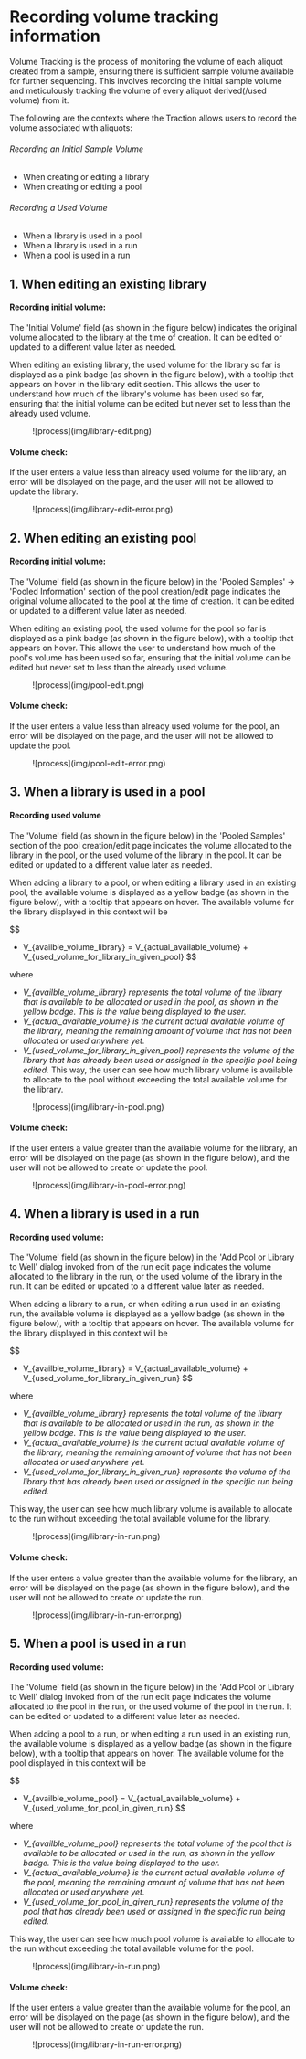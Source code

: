 # Recording volume tracking information

Volume Tracking is the process of monitoring the volume of each aliquot created from a sample, ensuring there is sufficient sample volume available for further sequencing. This involves recording the initial sample volume and meticulously tracking the volume of every aliquot derived(/used volume) from it.

The following are the contexts where the Traction allows users to record the volume associated with aliquots:

###### Recording an Initial Sample Volume

- When creating or editing a library
- When creating or editing a pool

###### Recording a Used Volume

- When a library is used in a pool
- When a library is used in a run
- When a pool is used in a run

## 1. When editing an existing library

#### Recording initial volume:

The 'Initial Volume' field (as shown in the figure below) indicates the original volume allocated to the library at the time of creation. It can be edited or updated to a different value later as needed.

When editing an existing library, the used volume for the library so far is displayed as a pink badge (as shown in the figure below), with a tooltip that appears on hover in the library edit section. This allows the user to understand how much of the library's volume has been used so far, ensuring that the initial volume can be edited but never set to less than the already used volume.

<figure markdown="span">
  ![process](img/library-edit.png)
</figure>

#### Volume check:

If the user enters a value less than already used volume for the library, an error will be displayed on the page, and the user will not be allowed to update the library.

<figure markdown="span">
  ![process](img/library-edit-error.png)
</figure>

## 2. When editing an existing pool

#### Recording initial volume:

The 'Volume' field (as shown in the figure below) in the 'Pooled Samples' -> 'Pooled Information' section of the pool creation/edit page indicates the original volume allocated to the pool at the time of creation. It can be edited or updated to a different value later as needed. 

When editing an existing pool, the used volume for the pool so far is displayed as a pink badge (as shown in the figure below), with a tooltip that appears on hover. This allows the user to understand how much of the pool's volume has been used so far, ensuring that the initial volume can be edited but never set to less than the already used volume.

<figure markdown="span">
  ![process](img/pool-edit.png)
</figure>

#### Volume check:

If the user enters a value less than already used volume for the pool, an error will be displayed on the page, and the user will not be allowed to update the pool.

<figure markdown="span">
  ![process](img/pool-edit-error.png)
</figure>

## 3. When a library is used in a pool

#### Recording used volume

The 'Volume' field (as shown in the figure below) in the 'Pooled Samples' section of the pool creation/edit page indicates the volume allocated to the library in the pool, or the used volume of the library in the pool. It can be edited or updated to a different value later as needed.

When adding a library to a pool, or when editing a library used in an existing pool, the available volume is displayed as a yellow badge (as shown in the figure below), with a tooltip that appears on hover. The available volume for the library displayed in this context will be

$$
- V_{availble_volume_library} = V_{actual_available_volume} + V_{used_volume_for_library_in_given_pool}
$$

where
- *V_{availble_volume_library} represents the total volume of the library that is available to be allocated or used in the pool, as shown in the yellow badge. This is the value being displayed to the user.*
- *V_{actual_available_volume} is the current actual available volume of the library, meaning the remaining amount of volume that has not been allocated or used anywhere yet.*
- *V_{used_volume_for_library_in_given_pool} represents the volume of the library that has already been used or assigned in the specific pool being edited.*
This way, the user can see how much library volume is available to allocate to the pool without exceeding the total available volume for the library.


<figure markdown="span">
  ![process](img/library-in-pool.png)
</figure>

#### Volume check:

If the user enters a value greater than the available volume for the library, an error will be displayed on the page (as shown in the figure below), and the user will not be allowed to create or update the pool.

<figure markdown="span">
  ![process](img/library-in-pool-error.png)
</figure>

## 4. When a library is used in a run

#### Recording used volume:

The 'Volume' field (as shown in the figure below) in the 'Add Pool or Library to Well' dialog invoked from of the run edit page indicates the volume allocated to the library in the run, or the used volume of the library in the run. It can be edited or updated to a different value later as needed.

When adding a library to a run, or when editing a run used in an existing run, the available volume is displayed as a yellow badge (as shown in the figure below), with a tooltip that appears on hover. The available volume for the library displayed in this context will be

$$
- V_{availble_volume_library} = V_{actual_available_volume} + V_{used_volume_for_library_in_given_run}
$$

where
- *V_{availble_volume_library} represents the total volume of the library that is available to be allocated or used in the run, as shown in the yellow badge. This is the value being displayed to the user.*
- *V_{actual_available_volume} is the current actual available volume of the library, meaning the remaining amount of volume that has not been allocated or used anywhere yet.*
- *V_{used_volume_for_library_in_given_run} represents the volume of the library that has already been used or assigned in the specific run being edited.*

This way, the user can see how much library volume is available to allocate to the run without exceeding the total available volume for the library.


<figure markdown="span">
  ![process](img/library-in-run.png)
</figure>

#### Volume check:

If the user enters a value greater than the available volume for the library, an error will be displayed on the page (as shown in the figure below), and the user will not be allowed to create or update the run.

<figure markdown="span">
  ![process](img/library-in-run-error.png)
</figure>

## 5. When a pool is used in a run

#### Recording used volume:

The 'Volume' field (as shown in the figure below) in the 'Add Pool or Library to Well' dialog invoked from of the run edit page indicates the volume allocated to the pool in the run, or the used volume of the pool in the run. It can be edited or updated to a different value later as needed.

When adding a pool to a run, or when editing a run used in an existing run, the available volume is displayed as a yellow badge (as shown in the figure below), with a tooltip that appears on hover. The available volume for the pool displayed in this context will be

$$
- V_{availble_volume_pool} = V_{actual_available_volume} + V_{used_volume_for_pool_in_given_run}
$$

where
- *V_{availble_volume_pool} represents the total volume of the pool that is available to be allocated or used in the run, as shown in the yellow badge. This is the value being displayed to the user.*
- *V_{actual_available_volume} is the current actual available volume of the pool, meaning the remaining amount of volume that has not been allocated or used anywhere yet.*
- *V_{used_volume_for_pool_in_given_run} represents the volume of the pool that has already been used or assigned in the specific run being edited.*

This way, the user can see how much pool volume is available to allocate to the run without exceeding the total available volume for the pool.


<figure markdown="span">
  ![process](img/library-in-run.png)
</figure>

#### Volume check:

If the user enters a value greater than the available volume for the pool, an error will be displayed on the page (as shown in the figure below), and the user will not be allowed to create or update the run.

<figure markdown="span">
  ![process](img/library-in-run-error.png)
</figure>
